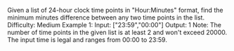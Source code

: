 Given a list of 24-hour clock time points in "Hour:Minutes" format, find the minimum minutes difference between any two time points in the list.
Difficulty: Medium
Example 1:
Input: ["23:59","00:00"]
Output: 1
Note:
The number of time points in the given list is at least 2 and won't exceed 20000.
The input time is legal and ranges from 00:00 to 23:59.
